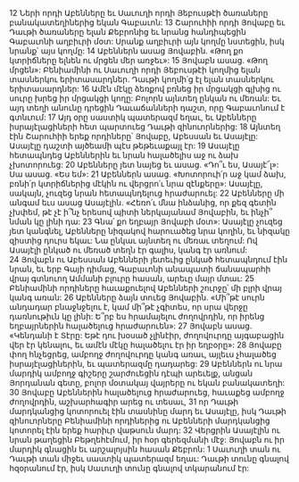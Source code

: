 12 Ների որդի Աբենները եւ Սաւուղի որդի Յեբուսթէի ծառաները բանակատեղիներից եկան Գաբաւոն: 13 Շարուհիի որդի Յովաբը եւ Դաւթի ծառաները ելան Քեբրոնից եւ նրանց հանդիպեցին Գաբաւոնի աղբիւրի մօտ: Սրանք աղբիւրի այն կողմը նստեցին, իսկ նրանք՝ այս կողմը: 14 Աբեններն ասաց Յովաբին. «Թող քո կտրիճները ելնեն ու մրցեն մեր առջեւ»: 15 Յովաբն ասաց. «Թող մրցեն»: Բենիամինի ու Սաւուղի որդի Յեբուսթէի կողմից ելան տասներկու երիտասարդներ. Դաւթի կողմի՛ց էլ ելան տասներկու երիտասարդներ: 16 Ամէն մէկը ձեռքով բռնեց իր մրցակցի գլխից ու սուրը խրեց իր մրցակցի կողը: Բոլորն այնտեղ ընկան ու մեռան: Եւ այդ տեղի անունը դրեցին Դաւաճանների դաշտ, որը Գաբաւոնում է գտնւում:
17 Այդ օրը սաստիկ պատերազմ եղաւ, եւ Աբենները իսրայէլացիների հետ պարտուեց Դաւթի զինուորներից: 18 Այնտեղ էին Շարուհիի երեք որդիները՝ Յովաբը, Աբեսսան եւ Ասայէլը: Ասայէլը դաշտի այծեամի պէս թեթեւաքայլ էր: 19 Ասայէլը հետապնդեց Աբեններին եւ նրան հալածելիս աջ ու ձախ չխոտորուեց: 20 Աբենները յետ նայեց եւ ասաց. «Դո՞ւ ես, Ասայէ՜լ»: Սա ասաց. «Ես եմ»: 21 Աբեններն ասաց. «Խոտորուի՛ր աջ կամ ձախ, բռնի՛ր կտրիճներից մէկին ու վերցրո՛ւ նրա զէնքերը»: Ասայէլը, սակայն, չուզեց նրան հետապնդելուց հրաժարուել: 22 Աբենները մի անգամ եւս ասաց Ասայէլին. «Հեռո՛ւ մնա ինձանից, որ քեզ գետին չխփեմ, թէ չէ ի՞նչ երեսով պիտի ներկայանամ Յովաբին, եւ ինչի՞ նման կը լինի դա: 23 Գնա՛ քո եղբայր Յովաբի մօտ»: Ասայէլը չուզեց յետ կանգնել, Աբենները նիզակով հարուածեց նրա կողին, եւ նիզակը զիստից դուրս եկաւ: Նա ընկաւ այնտեղ ու մեռաւ տեղում: Ով Ասայէլի ընկած ու մեռած տեղն էր գալիս, կանգ էր առնում: 24 Յովաբն ու Աբեսսան Աբենների յետեւից ընկած հետապնդում էին նրան, եւ երբ Գայի դիմաց, Գաբաւոնի անապատի ճանապարհի վրայ գտնուող Ամմանի բլուրը հասան, արեւը մայր մտաւ:
25 Բենիամինի որդիները հաւաքուելով Աբենների շուրջը՝ մի բլրի վրայ կանգ առան: 26 Աբենները ձայն տուեց Յովաբին. «Մի՞թէ սուրն անդադար բնաջնջելու է, կամ մի՞թէ չգիտես, որ սրա վերջը դառնութիւն կը լինի: Ե՞րբ ես հրամայելու ժողովրդին, որ իրենց եղբայրներին հալածելուց հրաժարուեն»: 27 Յովաբն ասաց. «Կենդանի է Տէրը: Եթէ դու խօսած չլինէիր, ժողովուրդը այգաբացին վեր էր կենալու, եւ ամէն մէկը հալածելու էր իր եղբօրը»:
28 Յովաբը փող հնչեցրեց, ամբողջ ժողովուրդը կանգ առաւ, այլեւս չհալածեց իսրայէլացիներին, եւ պատերազմը դադարեց: 29 Աբեններն ու նրա մարդիկ ամբողջ գիշերը շարժուեցին դէպի արեւելք, անցան Յորդանան գետը, բոլոր մօտակայ վայրերը ու եկան բանակատեղի: 30 Յովաբը Աբեններին հալածելուց հրաժարուեց, հաւաքեց ամբողջ ժողովրդին, աշխարհագիր արեց ու տեսաւ, 31 որ Դաւթի մարդկանցից կոտորուել էին տասնինը մարդ եւ Ասայէլը, իսկ Դաւթի զինուորները Բենիամինի որդիներից ու Աբենների մարդկանցից կոտորել էին երեք հարիւր վաթսուն մարդ: 32 Վերցրին Ասայէլին ու նրան թաղեցին Բեթղեհէմում, իր հօր գերեզմանի մէջ: Յովաբն ու իր մարդիկ գնացին եւ արշալոյսին հասան Քեբրոն:
1 Սաւուղի տան ու Դաւթի տան միջեւ սաստիկ պատերազմ եղաւ: Դաւթի տունը գնալով հզօրանում էր, իսկ Սաւուղի տունը գնալով տկարանում էր:
